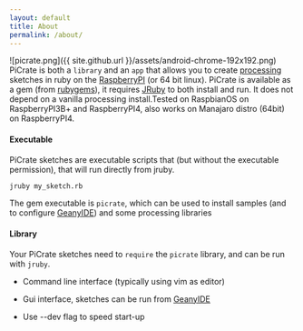 ```yaml
---
layout: default
title: About
permalink: /about/
---
```

![picrate.png]({{ site.github.url }}/assets/android-chrome-192x192.png)
PiCrate is both a `library` and an `app` that allows you to create [processing][processing] sketches in ruby on the [RaspberryPI][PI] (or 64 bit linux). PiCrate is available as a gem (from [rubygems][rubygems]), it requires [JRuby][jruby] to both install and run. It does not depend on a vanilla processing install.Tested on RaspbianOS on RaspberryPI3B+ and RaspberryPI4, also works on Manajaro distro (64bit) on RaspberryPI4.

#### Executable ####

PiCrate sketches are executable scripts that (but without the executable permission), that will run directly from jruby.


```bash
jruby my_sketch.rb
```

The gem executable is `picrate`, which can be used to install samples (and to configure [GeanyIDE][geany]) and some processing libraries

#### Library ###

Your PiCrate sketches need to `require` the `picrate` library, and can be run with `jruby`.

* Command line interface (typically using vim as editor)

* Gui interface, sketches can be run from [GeanyIDE][geany]

* Use --dev flag to speed start-up


[rubygems]:https://rubygems.org/
[jruby]:https://www.jruby.org/
[PI]:https://www.raspberrypi.org/
[processing]:https://www.processing.org/
[geany]:https://www.geany.org/

